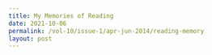 ```yaml
---
title: My Memories of Reading
date: 2021-10-06
permalink: /vol-10/issue-1/apr-jun-2014/reading-memory
layout: post
---
```

